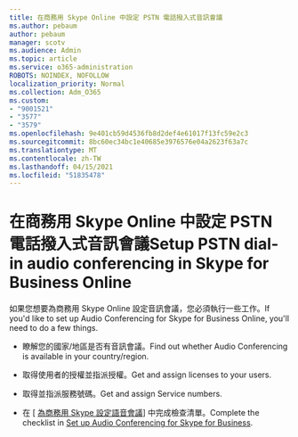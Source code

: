 ```yaml
---
title: 在商務用 Skype Online 中設定 PSTN 電話撥入式音訊會議
ms.author: pebaum
author: pebaum
manager: scotv
ms.audience: Admin
ms.topic: article
ms.service: o365-administration
ROBOTS: NOINDEX, NOFOLLOW
localization_priority: Normal
ms.collection: Adm_O365
ms.custom:
- "9001521"
- "3577"
- "3579"
ms.openlocfilehash: 9e401cb59d4536fb8d2def4e61017f13fc59e2c3
ms.sourcegitcommit: 8bc60ec34bc1e40685e3976576e04a2623f63a7c
ms.translationtype: MT
ms.contentlocale: zh-TW
ms.lasthandoff: 04/15/2021
ms.locfileid: "51835478"
---
```

# <a name="setup-pstn-dial-in-audio-conferencing-in-skype-for-business-online"></a><span data-ttu-id="553b6-102">在商務用 Skype Online 中設定 PSTN 電話撥入式音訊會議</span><span class="sxs-lookup"><span data-stu-id="553b6-102">Setup PSTN dial-in audio conferencing in Skype for Business Online</span></span>

<span data-ttu-id="553b6-103">如果您想要為商務用 Skype Online 設定音訊會議，您必須執行一些工作。</span><span class="sxs-lookup"><span data-stu-id="553b6-103">If you'd like to set up Audio Conferencing for Skype for Business Online, you'll need to do a few things.</span></span> 

- <span data-ttu-id="553b6-104">瞭解您的國家/地區是否有音訊會議。</span><span class="sxs-lookup"><span data-stu-id="553b6-104">Find out whether Audio Conferencing is available in your country/region.</span></span>

- <span data-ttu-id="553b6-105">取得使用者的授權並指派授權。</span><span class="sxs-lookup"><span data-stu-id="553b6-105">Get and assign licenses to your users.</span></span>

- <span data-ttu-id="553b6-106">取得並指派服務號碼。</span><span class="sxs-lookup"><span data-stu-id="553b6-106">Get and assign Service numbers.</span></span>

- <span data-ttu-id="553b6-107">在 [ [為商務用 Skype 設定語音會議](https://docs.microsoft.com/SkypeForBusiness/audio-conferencing-in-office-365/set-up-audio-conferencing)] 中完成檢查清單。</span><span class="sxs-lookup"><span data-stu-id="553b6-107">Complete the checklist in [Set up Audio Conferencing for Skype for Business](https://docs.microsoft.com/SkypeForBusiness/audio-conferencing-in-office-365/set-up-audio-conferencing).</span></span>
